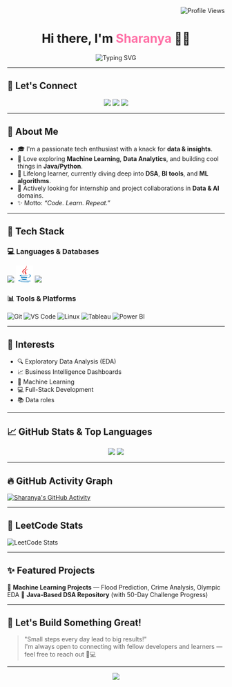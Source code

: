 <!-- PROFILE VIEWS -->
<p align="right">
  <img src="https://komarev.com/ghpvc/?username=sharanyazx&label=Profile%20views&color=0e75b6&style=flat" alt="Profile Views" />
</p>

<h1 align="center">Hi there, I'm <span style="color:#ff70a6">Sharanya </span> 👩‍💻</h1>

<p align="center">
  <img src="https://readme-typing-svg.demolab.com?font=Fira+Code&size=22&pause=1000&color=FF61A6&center=true&vCenter=true&width=435&lines=Aspiring+Data+Analyst;Java+%2F+Python+Coder;ML+%7C+BI+Enthusiast;Curious+Lifelong+Learner" alt="Typing SVG" />
</p>

---

## 🔗 Let's Connect

<p align="center">
  <a href="mailto:sha2005ranya@gmail.com"><img src="https://img.shields.io/badge/-Gmail-red?style=for-the-badge&logo=gmail&logoColor=white"/></a>
  <a href="https://www.linkedin.com/in/sharanya-thirumoorthi-6a47a8258/"><img src="https://img.shields.io/badge/-LinkedIn-blue?style=for-the-badge&logo=Linkedin&logoColor=white"/></a>
  <a href="https://leetcode.com/u/Sharanya01/"><img src="https://img.shields.io/badge/LeetCode-FFA116?style=for-the-badge&logo=leetcode&logoColor=black" /></a>
</p>

---

## 🌟 About Me

- 🎓 I'm a passionate tech enthusiast with a knack for **data & insights**.
- 💬 Love exploring **Machine Learning**, **Data Analytics**, and building cool things in **Java/Python**.
- 🧠 Lifelong learner, currently diving deep into **DSA**, **BI tools**, and **ML algorithms**.
- 💼 Actively looking for internship and project collaborations in **Data & AI** domains.
- ✨ Motto: *“Code. Learn. Repeat.”*

---

## 🔧 Tech Stack

### 💻 Languages & Databases  
<p align="left">
  <img src="https://img.icons8.com/color/48/000000/python.png" width="40"/>
  <img src="https://raw.githubusercontent.com/devicons/devicon/master/icons/java/java-original.svg" width="40"/>
  <img src="https://www.svgrepo.com/show/303229/microsoft-sql-server-logo.svg" width="40"/>
</p>

### 📊 Tools & Platforms  
<p align="left">
  <img src="https://user-images.githubusercontent.com/80870870/226376967-f464b0a4-5906-4d91-bcab-4176898af55a.png" width="40" title="Git"/>
  <img src="https://user-images.githubusercontent.com/80870870/226378741-10a77626-378c-46c6-8dd4-e08617bcefcd.png" width="40" title="VS Code"/>
  <img src="https://user-images.githubusercontent.com/80870870/226421962-46da77f8-2d0a-47bd-b58a-66f4a9ec0fd4.png" width="40" title="Linux"/>
  <img src="https://cdn.jsdelivr.net/gh/devicons/devicon/icons/tableau/tableau-original.svg" width="40" title="Tableau"/>
  <img src="https://img.icons8.com/color/48/000000/power-bi.png" width="40" title="Power BI"/>
</p>

---

## 🌱 Interests

- 🔍 Exploratory Data Analysis (EDA)
- 📈 Business Intelligence Dashboards
- 🧠 Machine Learning 
- 💻 Full-Stack Development 
- 📚 Data roles
  

---

## 📈 GitHub Stats & Top Languages

<p align="center">
  <img src="https://github-readme-stats.vercel.app/api?username=Sharanyazx&show_icons=true&theme=radical" width="48%" />
  <img src="https://github-readme-stats.vercel.app/api/top-langs/?username=Sharanyazx&layout=compact&theme=radical" width="48%" />
</p>

---

## 🔥 GitHub Activity Graph

[![Sharanya's GitHub Activity](https://github-readme-activity-graph.vercel.app/graph?username=Sharanyazx&bg_color=0f0f0f&color=ffa5f1&line=00f2ff&point=f4a3c2&area=true&hide_border=true)](https://github.com/ashutosh00710/github-readme-activity-graph)

---

## 🧩 LeetCode Stats

![LeetCode Stats](https://leetcard.jacoblin.cool/Sharanya01?theme=dark&font=Fira+Code&ext=activity)

---

## ✨ Featured Projects 

  
📌 **Machine Learning Projects** — Flood Prediction, Crime Analysis, Olympic EDA
📌 **Java-Based DSA Repository** (with 50-Day Challenge Progress)

---

## 🙌 Let's Build Something Great!

> "Small steps every day lead to big results!"  
I'm always open to connecting with fellow developers and learners — feel free to reach out 💬💻

---

<p align="center">
  <img src="https://capsule-render.vercel.app/api?type=waving&color=gradient&height=120&section=footer"/>
</p>  
